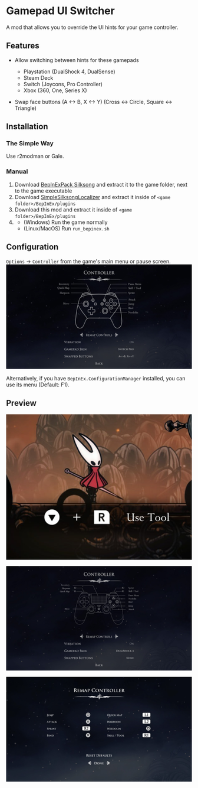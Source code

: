 # Gamepad UI Switcher
A mod that allows you to override the UI hints for your game controller.

## Features

- Allow switching between hints for these gamepads
    - Playstation (DualShock 4, DualSense)
    - Steam Deck
    - Switch (Joycons, Pro Controller)
    - Xbox (360, One, Series X)

- Swap face buttons (A <-> B, X <-> Y) (Cross <-> Circle, Square <-> Triangle)

## Installation

### The Simple Way
Use r2modman or Gale.

### Manual
1. Download [BepInExPack Silksong](https://thunderstore.io/c/hollow-knight-silksong/p/BepInEx/BepInExPack_Silksong/) and extract it to the game folder, next to the game executable
2. Download [SimpleSilksongLocalizer](https://thunderstore.io/c/hollow-knight-silksong/p/capitalists/SimpleSilksongLocalizer/) and extract it inside of `<game folder>/BepInEx/plugins`
3. Download this mod and extract it inside of `<game folder>/BepInEx/plugins`
4.
    - (Windows) Run the game normally
    - (Linux/MacOS) Run `run_bepinex.sh`


## Configuration

`Options` -> `Controller` from the game's main menu or pause screen.
![Switch Pro Menu](https://raw.githubusercontent.com/capitalistspz/GamepadUISwitcher/refs/heads/master/dist/preview/menu-switch-pro.jpg)

Alternatively, if you have `BepInEx.ConfigurationManager` installed, you can use its menu (Default: F1).

## Preview

![Switch In-game](https://raw.githubusercontent.com/capitalistspz/GamepadUISwitcher/refs/heads/master/dist/preview/ingame-switch.jpg)

![DualShock 4 Menu](https://raw.githubusercontent.com/capitalistspz/GamepadUISwitcher/refs/heads/master/dist/preview/menu-ds4.jpg)

![DualShock 4 Remap](https://raw.githubusercontent.com/capitalistspz/GamepadUISwitcher/refs/heads/master/dist/preview/remap-ds4.jpg)
